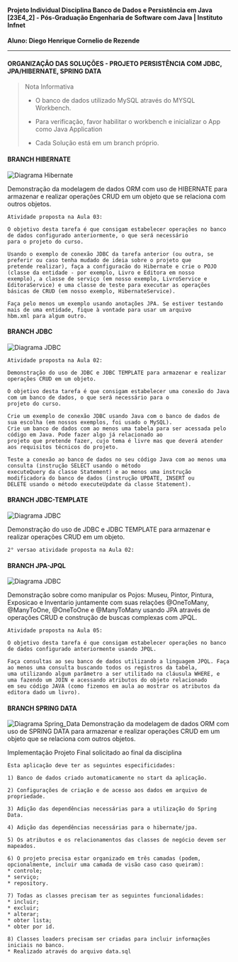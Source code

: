 #### Projeto Individual Disciplina Banco de Dados e Persistência em Java [23E4_2] - Pós-Graduação Engenharia de Software com Java | Instituto Infnet ####

**Aluno: Diego Henrique Cornelio de Rezende**

-------------------------------------------------------------------
#### ORGANIZAÇÃO DAS SOLUÇÕES - PROJETO PERSISTÊNCIA COM JDBC, JPA/HIBERNATE, SPRING DATA

> Nota Informativa
> - O banco de dados utilizado MySQL através do MYSQL Workbench.
>
> - Para verificação, favor habilitar o workbench e inicializar o App como Java Application
>
> - Cada Solução está em um branch próprio.


#### BRANCH HIBERNATE
![Diagrama Hibernate](/imagens/hibernate.png)

Demonstração da modelagem de dados ORM com uso de HIBERNATE para armazenar e realizar operações CRUD em um objeto que se relaciona com outros objetos.

```
Atividade proposta na Aula 03:

O objetivo desta tarefa é que consigam estabelecer operações no banco de dados configurado anteriormente, o que será necessário
para o projeto do curso.

Usando o exemplo de conexão JDBC da tarefa anterior (ou outra, se preferir ou caso tenha mudado de ideia sobre o projeto que
pretende realizar), faça a configuracão do Hibernate e crie o POJO (classe da entidade - por exemplo, Livro e Editora em nosso
exemplo), a classe de serviço (em nosso exemplo, LivroService e EditoraService) e uma classe de teste para executar as operações
básicas de CRUD (em nosso exemplo, HibernateService).

Faça pelo menos um exemplo usando anotações JPA. Se estiver testando mais de uma entidade, fique à vontade para usar um arquivo
hbm.xml para algum outro.

```



#### BRANCH JDBC
![Diagrama JDBC](/imagens/diagrama-jdbc.png)

```
Atividade proposta na Aula 02:

Demonstração do uso de JDBC e JDBC TEMPLATE para armazenar e realizar operações CRUD em um objeto.

O objetivo desta tarefa é que consigam estabelecer uma conexão do Java com um banco de dados, o que será necessário para o
projeto do curso.

Crie um exemplo de conexão JDBC usando Java com o banco de dados de sua escolha (em nossos exemplos, foi usado o MySQL).
Crie um banco de dados com ao menos uma tabela para ser acessada pelo código em Java. Pode fazer algo já relacionado ao
projeto que pretende fazer, cujo tema é livre mas que deverá atender aos requisitos técnicos do projeto.

Teste a conexão ao banco de dados no seu código Java com ao menos uma consulta (instrução SELECT usando o método
executeQuery da classe Statement) e ao menos uma instrução modificadora do banco de dados (instrução UPDATE, INSERT ou
DELETE usando o método executeUpdate da classe Statement).
```

#### BRANCH JDBC-TEMPLATE
![Diagrama JDBC](/imagens/diagrama-jdbc.png)

Demonstração do uso de JDBC e JDBC TEMPLATE para armazenar e realizar operações CRUD em um objeto.

```
2° versao atividade proposta na Aula 02:
```

#### BRANCH JPA-JPQL
![Diagrama JDBC](/imagens/jpa_jpql.png)

Demonstração sobre como manipular os Pojos: Museu, Pintor, Pintura, Exposicao e Inventario juntamente com suas relações 
@OneToMany, @ManyToOne, @OneToOne e @ManyToMany usando JPA através de operações CRUD e construção de buscas complexas com JPQL.

```
Atividade proposta na Aula 05:

O objetivo desta tarefa é que consigam estabelecer operações no banco de dados configurado anteriormente usando JPQL.

Faça consultas ao seu banco de dados utilizando a linguagem JPQL. Faça ao menos uma consulta buscando todos os registros da tabela,
uma utilizando algum parâmetro a ser utilitado na cláusula WHERE, e uma fazendo um JOIN e acessando atributos do objeto relacionado
em seu código JAVA (como fizemos em aula ao mostrar os atributos da editora dado um livro).

```

#### BRANCH SPRING DATA
![Diagrama Spring_Data](/imagens/springdata.png)
Demonstração da modelagem de dados ORM com uso de SPRING DATA para armazenar e realizar operações CRUD em um objeto que se relaciona com outros objetos.

Implementação Projeto Final solicitado ao final da disciplina

```
Esta aplicação deve ter as seguintes especificidades:

1) Banco de dados criado automaticamente no start da aplicação.

2) Configurações de criação e de acesso aos dados em arquivo de propriedade.

3) Adição das dependências necessárias para a utilização do Spring Data.

4) Adição das dependências necessárias para o hibernate/jpa.

5) Os atributos e os relacionamentos das classes de negócio devem ser mapeados.

6) O projeto precisa estar organizado em três camadas (podem, opcionalmente, incluir uma camada de visão caso caso queiram):
* controle;
* serviço;
* repository.

7) Todas as classes precisam ter as seguintes funcionalidades:
* incluir;
* excluir;
* alterar;
* obter lista;
* obter por id.

8) Classes loaders precisam ser criadas para incluir informações iniciais no banco.
* Realizado através do arquivo data.sql
```
